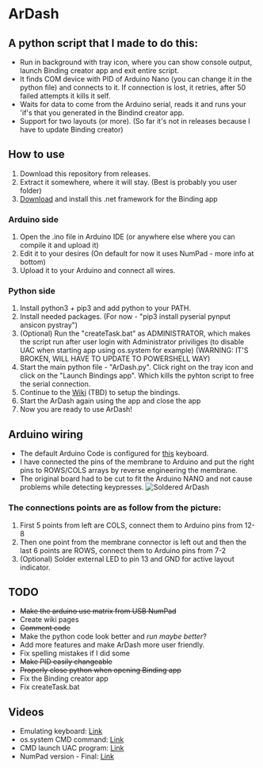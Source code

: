 # ArDash

## A python script that I made to do this:
* Run in background with tray icon, where you can show console output, launch Binding creator app and exit entire script.
* It finds COM device with PID of Arduino Nano (you can change it in the python file) and connects to it. If connection is lost, it retries, after 50 failed attempts it kills it self.
* Waits for data to come from the Arduino serial, reads it and runs your 'if's that you generated in the Bindind creator app.
* Support for two layouts (or more). (So far it's not in releases because I have to update Binding creator)

## How to use
1. Download this repository from releases.
2. Extract it somewhere, where it will stay. (Best is probably you user folder)
3. [Download](http://go.microsoft.com/fwlink/?LinkId=863262) and install this .net framework for the Binding app
### Arduino side
1. Open the .ino file in Arduino IDE (or anywhere else where you can compile it and upload it)
2. Edit it to your desires (On default for now it uses NumPad - more info at bottom)
3. Upload it to your Arduino and connect all wires.
### Python side
1. Install python3 + pip3 and add python to your PATH.
2. Install needed packages. (For now - "pip3 install pyserial pynput ansicon pystray")
3. (Optional) Run the "createTask.bat" as ADMINISTRATOR, which makes the script run after user login with Administrator priviliges (to disable UAC when starting app using os.system for example) (WARNING: IT'S BROKEN, WILL HAVE TO UPDATE TO POWERSHELL WAY)
4. Start the main python file - "ArDash.py". Click right on the tray icon and click on the "Launch Bindings app". Which kills the pyhton script to free the serial connection.
5. Continue to the [Wiki](https://github.com/NCPlyn/ArDash/wiki/How-to-use-Binding-creator-app) (TBD) to setup the bindings.
6. Start the ArDash again using the app and close the app
7. Now you are ready to use ArDash!

## Arduino wiring
* The default Arduino Code is configured for [this](https://www.aliexpress.com/item/1005001743404535.html) keyboard.
* I have connected the pins of the membrane to Arduino and put the right pins to ROWS/COLS arrays by reverse engineering the membrane.
* The original board had to be cut to fit the Arduino NANO and not cause problems while detecting keypresses.
![Soldered ArDash](http://imgload.hys.cz/ardash/IMG_20210427_181650.jpg)
### The connections points are as follow from the picture:
1. First 5 points from left are COLS, connect them to Arduino pins from 12-8
2. Then one point from the membrane connector is left out and then the last 6 points are ROWS, connect them to Arduino pins from 7-2
3. (Optional) Solder external LED to pin 13 and GND for active layout indicator.

## TODO
* ~~Make the arduino use matrix from USB NumPad~~
* Create wiki pages
* ~~Comment code~~
* Make the python code look better and *run maybe better*?
* Add more features and make ArDash more user friendly.
* Fix spelling mistakes if I did some
* ~~Make PID easily changeable~~
* ~~Properly close python when opening Binding app~~
* Fix the Binding creator app
* Fix createTask.bat

## Videos
* Emulating keyboard: [Link](http://imgload.hys.cz/ardash/keypress.mp4)
* os.system CMD command: [Link](http://imgload.hys.cz/ardash/oscommand.mp4)
* CMD launch UAC program: [Link](http://imgload.hys.cz/ardash/programuac.mp4)
* NumPad version - Final: [Link](http://imgload.hys.cz/ardash/final.mp4)
